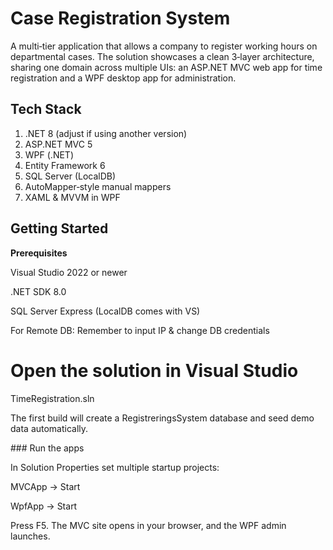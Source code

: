 <h1>Case Registration System</h1>
A multi‑tier application that allows a company to register working hours on departmental cases. The solution showcases a clean 3‑layer architecture, sharing one domain across multiple UIs: an ASP.NET MVC web app for time registration and a WPF desktop app for administration.



<h2>Tech Stack</h2>
<ol>
<li>.NET 8 (adjust if using another version)</li>

<li>ASP.NET MVC 5</li>

<li>WPF (.NET)</li>

<li>Entity Framework 6</li>

<li>SQL Server (LocalDB)</li>

<li>AutoMapper‑style manual mappers</li>

<li>XAML & MVVM in WPF</li>
</ol>

<h2>Getting Started</h2>

<strong>Prerequisites</strong>

Visual Studio 2022 or newer

.NET SDK 8.0

SQL Server Express (LocalDB comes with VS)

For Remote DB: Remember to input IP & change DB credentials

# Open the solution in Visual Studio
TimeRegistration.sln

The first build will create a RegistreringsSystem database and seed demo data automatically.

### Run the apps

In Solution Properties set multiple startup projects:

MVCApp → Start

WpfApp → Start

Press F5. The MVC site opens in your browser, and the WPF admin launches.
